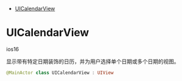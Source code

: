 <!-- TOC -->

- [UICalendarView](#uicalendarview)

<!-- /TOC -->

# UICalendarView

ios16

显示带有特定日期装饰的日历，并为用户选择单个日期或多个日期的视图。

```swift
@MainActor class UICalendarView : UIView
```